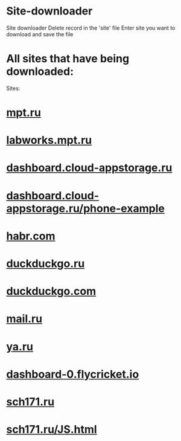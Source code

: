 # Site-downloader
Site downloader
Delete record in the 'site' file
Enter site you want to download and save the file

# All sites that have being downloaded:
Sites:
# [mpt.ru](http://site-downloader.tk/mpt.ru/)
# [labworks.mpt.ru](http://site-downloader.tk/labworks.mpt.ru/)
# [dashboard.cloud-appstorage.ru](http://site-downloader.tk/dashboard.cloud-appstorage.ru/)
# [dashboard.cloud-appstorage.ru/phone-example](http://site-downloader.tk/dashboard.cloud-appstorage.ru/phone-example/)
# [habr.com](http://site-downloader.tk/habr.com/)
# [duckduckgo.ru](http://site-downloader.tk/duckduckgo.ru/)
# [duckduckgo.com](http://site-downloader.tk/duckduckgo.com/)
# [mail.ru](http://site-downloader.tk/mail.ru/)
# [ya.ru](http://site-downloader.tk/ya.ru/)
# [dashboard-0.flycricket.io](http://site-downloader.tk/dashboard-0.flycricket.io/)
# [sch171.ru](http://site-downloader.tk/sch171.ru)
# [sch171.ru/JS.html](http://site-downloader.tk/sch171.ru/JS.html)
